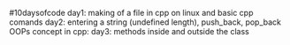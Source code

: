 #10daysofcode
day1: making of a file in cpp on linux and basic cpp comands
day2: entering a string (undefined length), push_back, pop_back
OOPs concept in cpp:
day3: methods inside and outside the class
